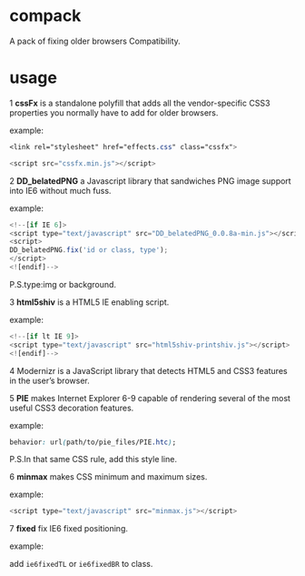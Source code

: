 compack
=======

A pack of fixing older browsers Compatibility.


usage
=======


1 **cssFx** is a standalone polyfill that adds all the vendor-specific CSS3 properties you normally have to add for older browsers. 

example:
```css
<link rel="stylesheet" href="effects.css" class="cssfx"> 
```
```js
<script src="cssfx.min.js"></script>
```


2 **DD_belatedPNG** a Javascript library that sandwiches PNG image support into IE6 without much fuss.

example:
```js
<!--[if IE 6]>
<script type="text/javascript" src="DD_belatedPNG_0.0.8a-min.js"></script>
<script>
DD_belatedPNG.fix('id or class, type');
</script>
<![endif]-->
```
P.S.type:img or background.


3 **html5shiv** is a HTML5 IE enabling script.

example:
```js
<!--[if lt IE 9]>
<script type="text/javascript" src="html5shiv-printshiv.js"></script>
<![endif]-->
```


4 Modernizr is a JavaScript library that detects HTML5 and CSS3 features in the user’s browser.


5 **PIE** makes Internet Explorer 6-9 capable of rendering several of the most useful CSS3 decoration features.

example:
```css
behavior: url(path/to/pie_files/PIE.htc);
```
P.S.In that same CSS rule, add this style line.


6 **minmax** makes CSS minimum and maximum sizes.

example:
```js
<script type="text/javascript" src="minmax.js"></script>
```


7 **fixed** fix IE6 fixed positioning.

example:

add `ie6fixedTL` or `ie6fixedBR` to class.
